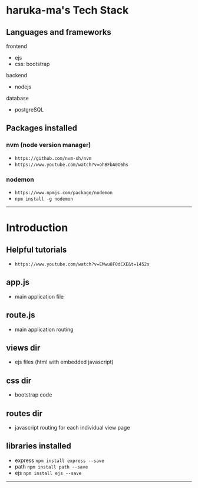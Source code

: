 # haruka-ma's Tech Stack

## Languages and frameworks

frontend
- ejs
- css: bootstrap

backend
- nodejs

database
- postgreSQL


## Packages installed

### nvm (node version manager)
- `https://github.com/nvm-sh/nvm`
- `https://www.youtube.com/watch?v=ohBFbA0O6hs`

### nodemon
- `https://www.npmjs.com/package/nodemon`
- `npm install -g nodemon`
______________________________________________________

# Introduction

## Helpful tutorials
- `https://www.youtube.com/watch?v=EMwu8F0dCXE&t=1452s`

## app.js
- main application file

## route.js
- main application routing

## views dir
- ejs files (html with embedded javascript)

## css dir
- bootstrap code

## routes dir
- javascript routing for each individual view page

## libraries installed
- express `npm install express --save`
- path `npm install path --save`
- ejs `npm install ejs --save`

______________________________________________________





